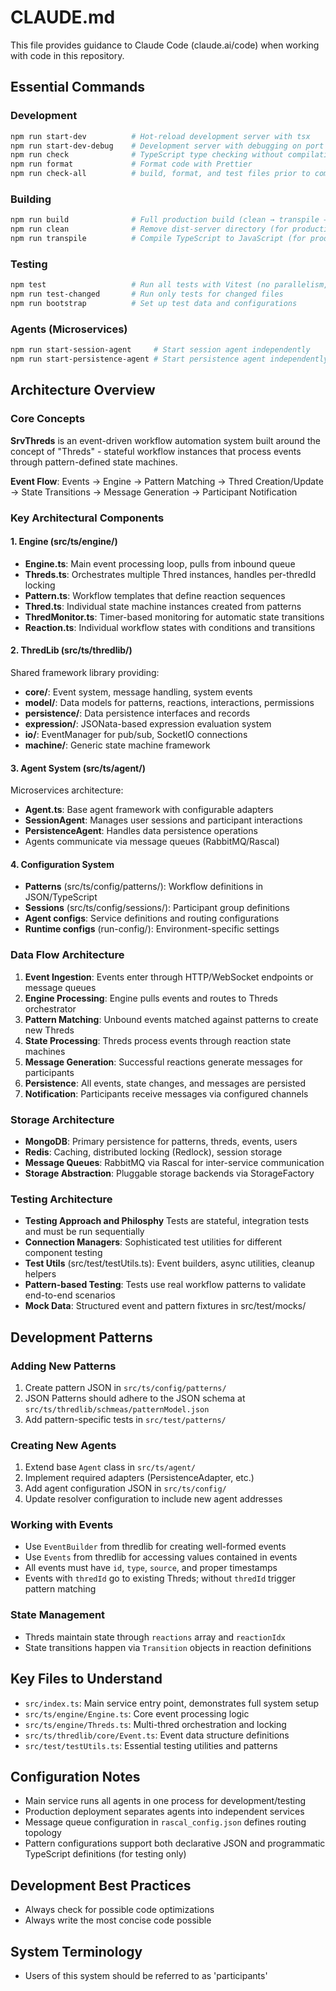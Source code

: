 # CLAUDE.md

This file provides guidance to Claude Code (claude.ai/code) when working with code in this repository.

## Essential Commands

### Development
```bash
npm run start-dev          # Hot-reload development server with tsx
npm run start-dev-debug    # Development server with debugging on port 9229
npm run check              # TypeScript type checking without compilation
npm run format             # Format code with Prettier
npm run check-all          # build, format, and test files prior to commiting
```

### Building
```bash
npm run build              # Full production build (clean → transpile → copy assets)
npm run clean              # Remove dist-server directory (for production config)
npm run transpile          # Compile TypeScript to JavaScript (for production config)
```

### Testing
```bash
npm test                   # Run all tests with Vitest (no parallelism, bail on first failure)
npm run test-changed       # Run only tests for changed files
npm run bootstrap          # Set up test data and configurations
```

### Agents (Microservices)
```bash
npm run start-session-agent     # Start session agent independently
npm run start-persistence-agent # Start persistence agent independently
```

## Architecture Overview

### Core Concepts

**SrvThreds** is an event-driven workflow automation system built around the concept of "Threds" - stateful workflow instances that process events through pattern-defined state machines.

**Event Flow**: Events → Engine → Pattern Matching → Thred Creation/Update → State Transitions → Message Generation → Participant Notification

### Key Architectural Components

#### 1. Engine (src/ts/engine/)
- **Engine.ts**: Main event processing loop, pulls from inbound queue
- **Threds.ts**: Orchestrates multiple Thred instances, handles per-thredId locking
- **Pattern.ts**: Workflow templates that define reaction sequences
- **Thred.ts**: Individual state machine instances created from patterns
- **ThredMonitor.ts**: Timer-based monitoring for automatic state transitions
- **Reaction.ts**: Individual workflow states with conditions and transitions

#### 2. ThredLib (src/ts/thredlib/)
Shared framework library providing:
- **core/**: Event system, message handling, system events
- **model/**: Data models for patterns, reactions, interactions, permissions
- **persistence/**: Data persistence interfaces and records
- **expression/**: JSONata-based expression evaluation system
- **io/**: EventManager for pub/sub, SocketIO connections
- **machine/**: Generic state machine framework

#### 3. Agent System (src/ts/agent/)
Microservices architecture:
- **Agent.ts**: Base agent framework with configurable adapters
- **SessionAgent**: Manages user sessions and participant interactions
- **PersistenceAgent**: Handles data persistence operations
- Agents communicate via message queues (RabbitMQ/Rascal)

#### 4. Configuration System
- **Patterns** (src/ts/config/patterns/): Workflow definitions in JSON/TypeScript
- **Sessions** (src/ts/config/sessions/): Participant group definitions
- **Agent configs**: Service definitions and routing configurations
- **Runtime configs** (run-config/): Environment-specific settings

### Data Flow Architecture

1. **Event Ingestion**: Events enter through HTTP/WebSocket endpoints or message queues
2. **Engine Processing**: Engine pulls events and routes to Threds orchestrator
3. **Pattern Matching**: Unbound events matched against patterns to create new Threds
4. **State Processing**: Threds process events through reaction state machines
5. **Message Generation**: Successful reactions generate messages for participants
6. **Persistence**: All events, state changes, and messages are persisted
7. **Notification**: Participants receive messages via configured channels

### Storage Architecture

- **MongoDB**: Primary persistence for patterns, threds, events, users
- **Redis**: Caching, distributed locking (Redlock), session storage
- **Message Queues**: RabbitMQ via Rascal for inter-service communication
- **Storage Abstraction**: Pluggable storage backends via StorageFactory

### Testing Architecture

- **Testing Approach and Philosphy** Tests are stateful, integration tests and must be run sequentially
- **Connection Managers**: Sophisticated test utilities for different component testing
- **Test Utils** (src/test/testUtils.ts): Event builders, async utilities, cleanup helpers
- **Pattern-based Testing**: Tests use real workflow patterns to validate end-to-end scenarios
- **Mock Data**: Structured event and pattern fixtures in src/test/mocks/

## Development Patterns

### Adding New Patterns
1. Create pattern JSON in `src/ts/config/patterns/`
2. JSON Patterns should adhere to the JSON schema at `src/ts/thredlib/schmeas/patternModel.json`
3. Add pattern-specific tests in `src/test/patterns/`

### Creating New Agents
1. Extend base `Agent` class in `src/ts/agent/`
2. Implement required adapters (PersistenceAdapter, etc.)
3. Add agent configuration JSON in `src/ts/config/`
4. Update resolver configuration to include new agent addresses

### Working with Events
- Use `EventBuilder` from thredlib for creating well-formed events
- Use `Events` from thredlib for accessing values contained in events
- All events must have `id`, `type`, `source`, and proper timestamps
- Events with `thredId` go to existing Threds; without `thredId` trigger pattern matching

### State Management
- Threds maintain state through `reactions` array and `reactionIdx`
- State transitions happen via `Transition` objects in reaction definitions

## Key Files to Understand

- `src/index.ts`: Main service entry point, demonstrates full system setup
- `src/ts/engine/Engine.ts`: Core event processing logic
- `src/ts/engine/Threds.ts`: Multi-thred orchestration and locking
- `src/ts/thredlib/core/Event.ts`: Event data structure definitions
- `src/test/testUtils.ts`: Essential testing utilities and patterns

## Configuration Notes

- Main service runs all agents in one process for development/testing
- Production deployment separates agents into independent services
- Message queue configuration in `rascal_config.json` defines routing topology
- Pattern configurations support both declarative JSON and programmatic TypeScript definitions (for testing only)

## Development Best Practices

- Always check for possible code optimizations
- Always write the most concise code possible

## System Terminology

- Users of this system should be referred to as 'participants'
